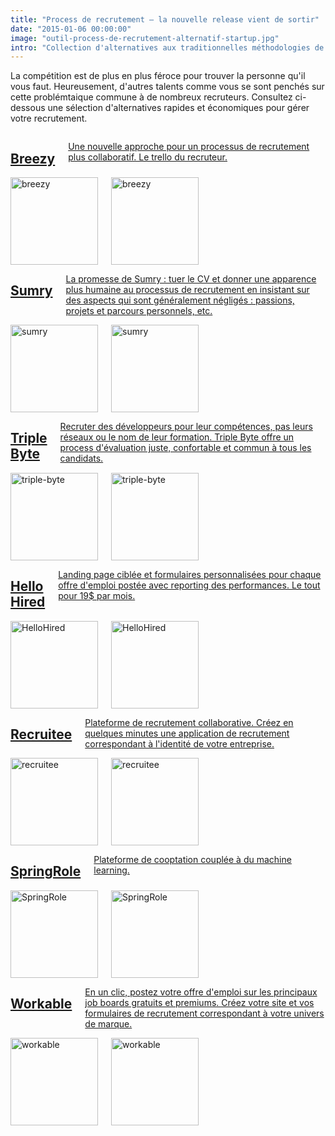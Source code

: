 ```yaml
---
title: "Process de recrutement – la nouvelle release vient de sortir"
date: "2015-01-06 00:00:00"
image: "outil-process-de-recrutement-alternatif-startup.jpg"
intro: "Collection d'alternatives aux traditionnelles méthodologies de recrutement."
---
```

La compétition est de plus en plus féroce pour trouver la personne qu'il vous faut. Heureusement, d'autres talents comme vous se sont penchés sur cette problémtaique commune à de nombreux recruteurs. Consultez ci-dessous une sélection d'alternatives rapides et économiques pour gérer votre recrutement.

<div class="section-carte-index-panel">
  <a href="https://breezy.hr/?ref=magazineduwebdesign" title="breezy" target="_blank" rel="nofollow">
    <article class="carte-article-secondaire">
      <div class="row collapse">
        <div class="small-9 columns">
          <h1 class="carte-article-secondaire-post-title">Breezy</h1>
          <p>Une nouvelle approche pour un processus de recrutement plus collaboratif. Le trello du recruteur.</p>
        </div>
        <div class="small-3 columns">
          <img class="right" data-interchange="[https://s3-eu-west-1.amazonaws.com/mdw-images/xsmall/breezy.png, (default)],
          [https://s3-eu-west-1.amazonaws.com/mdw-images/xsmall/breezy.png, (small)],
          [https://s3-eu-west-1.amazonaws.com/mdw-images/lsmall/breezy.png, (smallretina)],
          [https://s3-eu-west-1.amazonaws.com/mdw-images/xsmall/breezy.png, (medium)],
          [https://s3-eu-west-1.amazonaws.com/mdw-images/lsmall/breezy.png, (mediumretina)],
          [https://s3-eu-west-1.amazonaws.com/mdw-images/xsmall/breezy.png, (large)],
          [https://s3-eu-west-1.amazonaws.com/mdw-images/lsmall/breezy.png, (largeretina)]" alt="breezy" width="140" height="auto" data-uuid="interchange-ifeg8he80">
          <noscript><img class="right" src="https://s3-eu-west-1.amazonaws.com/mdw-images/xsmall/breezy.png" alt="breezy" width="140" height="auto" /></noscript>
        </div>
      </div>
    </article>
  </a>

  <a href="https://sumry.me/?ref=magazineduwebdesign" title="sumry" target="_blank" rel="nofollow">
    <article class="carte-article-secondaire">
      <div class="row collapse">
        <div class="small-9 columns">
          <h1 class="carte-article-secondaire-post-title">Sumry</h1>
          <p>La promesse de Sumry : tuer le CV et donner une apparence plus humaine au processus de recrutement en insistant sur des aspects qui sont généralement négligés : passions, projets et parcours personnels, etc.</p>
        </div>
        <div class="small-3 columns">
          <img class="right" data-interchange="[https://s3-eu-west-1.amazonaws.com/mdw-images/xsmall/sumry.PNG, (default)],
          [https://s3-eu-west-1.amazonaws.com/mdw-images/xsmall/sumry.PNG, (small)],
          [https://s3-eu-west-1.amazonaws.com/mdw-images/lsmall/sumry.PNG, (smallretina)],
          [https://s3-eu-west-1.amazonaws.com/mdw-images/xsmall/sumry.PNG, (medium)],
          [https://s3-eu-west-1.amazonaws.com/mdw-images/lsmall/sumry.PNG, (mediumretina)],
          [https://s3-eu-west-1.amazonaws.com/mdw-images/xsmall/sumry.PNG, (large)],
          [https://s3-eu-west-1.amazonaws.com/mdw-images/lsmall/sumry.PNG, (largeretina)]" alt="sumry" width="140" height="auto" data-uuid="interchange-ifeg8he80">
          <noscript><img class="right" src="https://s3-eu-west-1.amazonaws.com/mdw-images/xsmall/sumry.PNG" alt="sumry" width="140" height="auto" /></noscript>
        </div>
      </div>
    </article>
  </a>

  <a href="https://triplebyte.com/?ref=magazineduwebdesign" title="triple-byte" target="_blank" rel="nofollow">
    <article class="carte-article-secondaire">
      <div class="row collapse">
        <div class="small-9 columns">
          <h1 class="carte-article-secondaire-post-title">Triple Byte</h1>
          <p>Recruter des développeurs pour leur compétences, pas leurs réseaux ou le nom de leur formation. Triple Byte offre un process d'évaluation juste, confortable et commun à tous les candidats.</p>
        </div>
        <div class="small-3 columns">
          <img class="right" data-interchange="[https://s3-eu-west-1.amazonaws.com/mdw-images/xsmall/triple-byte.png, (default)],
          [https://s3-eu-west-1.amazonaws.com/mdw-images/xsmall/triple-byte.png, (small)],
          [https://s3-eu-west-1.amazonaws.com/mdw-images/lsmall/triple-byte.png, (smallretina)],
          [https://s3-eu-west-1.amazonaws.com/mdw-images/xsmall/triple-byte.png, (medium)],
          [https://s3-eu-west-1.amazonaws.com/mdw-images/lsmall/triple-byte.png, (mediumretina)],
          [https://s3-eu-west-1.amazonaws.com/mdw-images/xsmall/triple-byte.png, (large)],
          [https://s3-eu-west-1.amazonaws.com/mdw-images/lsmall/triple-byte.png, (largeretina)]" alt="triple-byte" width="140" height="auto" data-uuid="interchange-ifeg8he80">
          <noscript><img class="right" src="https://s3-eu-west-1.amazonaws.com/mdw-images/xsmall/triple-byte.png" alt="triple-byte" width="140" height="auto" /></noscript>
        </div>
      </div>
    </article>
  </a>

  <a href="https://www.hellohired.com/?ref=magazineduwebdesign" title="HelloHired" target="_blank" rel="nofollow">
    <article class="carte-article-secondaire">
      <div class="row collapse">
        <div class="small-9 columns">
          <h1 class="carte-article-secondaire-post-title">Hello Hired</h1>
          <p>Landing page ciblée et formulaires personnalisées pour chaque offre d'emploi postée avec reporting des performances. Le tout pour 19$ par mois.</p>
        </div>
        <div class="small-3 columns">
          <img class="right" data-interchange="[https://s3-eu-west-1.amazonaws.com/mdw-images/xsmall/hello-hired.png, (default)],
          [https://s3-eu-west-1.amazonaws.com/mdw-images/xsmall/hello-hired.png, (small)],
          [https://s3-eu-west-1.amazonaws.com/mdw-images/lsmall/hello-hired.png, (smallretina)],
          [https://s3-eu-west-1.amazonaws.com/mdw-images/xsmall/hello-hired.png, (medium)],
          [https://s3-eu-west-1.amazonaws.com/mdw-images/lsmall/hello-hired.png, (mediumretina)],
          [https://s3-eu-west-1.amazonaws.com/mdw-images/xsmall/hello-hired.png, (large)],
          [https://s3-eu-west-1.amazonaws.com/mdw-images/lsmall/hello-hired.png, (largeretina)]" alt="HelloHired" width="140" height="auto" data-uuid="interchange-ifeg8he80">
          <noscript><img class="right" src="https://s3-eu-west-1.amazonaws.com/mdw-images/xsmall/hello-hired.png" alt="HelloHired" width="140" height="auto" /></noscript>
        </div>
      </div>
    </article>
  </a>

  <a href="https://recruitee.com/?ref=magazineduwebdesign" title="recruitee" target="_blank" rel="nofollow">
    <article class="carte-article-secondaire">
      <div class="row collapse">
        <div class="small-9 columns">
          <h1 class="carte-article-secondaire-post-title">Recruitee</h1>
          <p>Plateforme de recrutement collaborative. Créez en quelques minutes une application de recrutement correspondant à l'identité de votre entreprise.</p>
        </div>
        <div class="small-3 columns">
          <img class="right" data-interchange="[https://s3-eu-west-1.amazonaws.com/mdw-images/xsmall/recruitee.png, (default)],
          [https://s3-eu-west-1.amazonaws.com/mdw-images/xsmall/recruitee.png, (small)],
          [https://s3-eu-west-1.amazonaws.com/mdw-images/lsmall/recruitee.png, (smallretina)],
          [https://s3-eu-west-1.amazonaws.com/mdw-images/xsmall/recruitee.png, (medium)],
          [https://s3-eu-west-1.amazonaws.com/mdw-images/lsmall/recruitee.png, (mediumretina)],
          [https://s3-eu-west-1.amazonaws.com/mdw-images/xsmall/recruitee.png, (large)],
          [https://s3-eu-west-1.amazonaws.com/mdw-images/lsmall/recruitee.png, (largeretina)]" alt="recruitee" width="140" height="auto" data-uuid="interchange-ifeg8he80">
          <noscript><img class="right" src="https://s3-eu-west-1.amazonaws.com/mdw-images/xsmall/recruitee.png" alt="recruitee" width="140" height="auto" /></noscript>
        </div>
      </div>
    </article>
  </a>

  <a href="https://springrole.com/?ref=magazineduwebdesign" title="SpringRole" target="_blank" rel="nofollow">
    <article class="carte-article-secondaire">
      <div class="row collapse">
        <div class="small-9 columns">
          <h1 class="carte-article-secondaire-post-title">SpringRole</h1>
          <p>Plateforme de cooptation couplée à du machine learning.</p>
        </div>
        <div class="small-3 columns">
          <img class="right" data-interchange="[https://s3-eu-west-1.amazonaws.com/mdw-images/xsmall/spring-role.jpg, (default)],
          [https://s3-eu-west-1.amazonaws.com/mdw-images/xsmall/spring-role.jpg, (small)],
          [https://s3-eu-west-1.amazonaws.com/mdw-images/lsmall/spring-role.jpg, (smallretina)],
          [https://s3-eu-west-1.amazonaws.com/mdw-images/xsmall/spring-role.jpg, (medium)],
          [https://s3-eu-west-1.amazonaws.com/mdw-images/lsmall/spring-role.jpg, (mediumretina)],
          [https://s3-eu-west-1.amazonaws.com/mdw-images/xsmall/spring-role.jpg, (large)],
          [https://s3-eu-west-1.amazonaws.com/mdw-images/lsmall/spring-role.jpg, (largeretina)]" alt="SpringRole" width="140" height="auto" data-uuid="interchange-ifeg8he80">
          <noscript><img class="right" src="https://s3-eu-west-1.amazonaws.com/mdw-images/xsmall/spring-role.jpg" alt="SpringRole" width="140" height="auto" /></noscript>
        </div>
      </div>
    </article>
  </a>

  <a href="http://www.workable.com/?ref=magazineduwebdesign" title="workable" target="_blank" rel="nofollow">
    <article class="carte-article-secondaire">
      <div class="row collapse">
        <div class="small-9 columns">
          <h1 class="carte-article-secondaire-post-title">Workable</h1>
          <p>En un clic, postez votre offre d'emploi sur les principaux job boards gratuits et premiums. Créez votre site et vos formulaires de recrutement correspondant à votre univers de marque.</p>
        </div>
        <div class="small-3 columns">
          <img class="right" data-interchange="[https://s3-eu-west-1.amazonaws.com/mdw-images/xsmall/workable.png, (default)],
          [https://s3-eu-west-1.amazonaws.com/mdw-images/xsmall/workable.png, (small)],
          [https://s3-eu-west-1.amazonaws.com/mdw-images/lsmall/workable.png, (smallretina)],
          [https://s3-eu-west-1.amazonaws.com/mdw-images/xsmall/workable.png, (medium)],
          [https://s3-eu-west-1.amazonaws.com/mdw-images/lsmall/workable.png, (mediumretina)],
          [https://s3-eu-west-1.amazonaws.com/mdw-images/xsmall/workable.png, (large)],
          [https://s3-eu-west-1.amazonaws.com/mdw-images/lsmall/workable.png, (largeretina)]" alt="workable" width="140" height="auto" data-uuid="interchange-ifeg8he80">
          <noscript><img class="right" src="https://s3-eu-west-1.amazonaws.com/mdw-images/xsmall/workable.png" alt="workable" width="140" height="auto" /></noscript>
        </div>
      </div>
    </article>
  </a>
</div>
